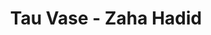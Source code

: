 ---
title: Tau Vase - Zaha Hadid
layout: entry
presentation: side-by-side
object:
  - id: ptl-25094
order: 417
menu: false
---